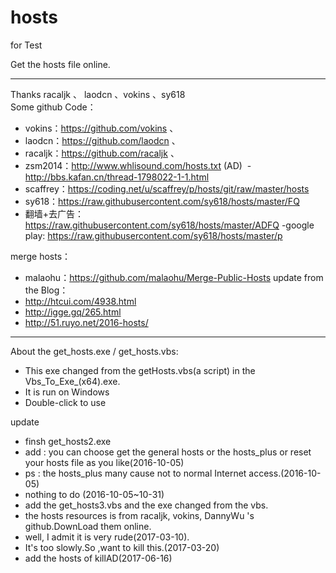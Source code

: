 # hosts
for Test

Get the hosts file online.
***
Thanks racaljk 、 laodcn 、vokins 、sy618<br>
Some github Code：
 - vokins：https://github.com/vokins 、
 - laodcn：https://github.com/laodcn 、
 - racaljk：https://github.com/racaljk 、
 - zsm2014：http://www.whlisound.com/hosts.txt (AD)
  - http://bbs.kafan.cn/thread-1798022-1-1.html
 - scaffrey：https://coding.net/u/scaffrey/p/hosts/git/raw/master/hosts
 - sy618：https://raw.githubusercontent.com/sy618/hosts/master/FQ
 - 翻墙+去广告：https://raw.githubusercontent.com/sy618/hosts/master/ADFQ
 -google play:  https://raw.githubusercontent.com/sy618/hosts/master/p

merge hosts：
 - malaohu：https://github.com/malaohu/Merge-Public-Hosts
update from the Blog：
 - http://htcui.com/4938.html
 - http://igge.gq/265.html
 - http://51.ruyo.net/2016-hosts/

***
About the get_hosts.exe / get_hosts.vbs:
 - This exe changed from the getHosts.vbs(a script) in the Vbs_To_Exe_(x64).exe.
 - It is run on Windows
 - Double-click to use


update
- finsh get_hosts2.exe
 - add : you can choose get the general hosts or the hosts_plus or reset your hosts file as you like(2016-10-05)
 - ps : the hosts_plus many cause not to normal Internet access.(2016-10-05)
 - nothing to do (2016-10-05~10-31)
- add the get_hosts3.vbs and the exe changed from the vbs.
 - the hosts resources is from racaljk, vokins, DannyWu 's github.DownLoad them online.
 - well, I admit it is very rude(2017-03-10).
 - It's too slowly.So ,want to kill this.(2017-03-20)
- add the hosts of killAD(2017-06-16)
 
 
 
